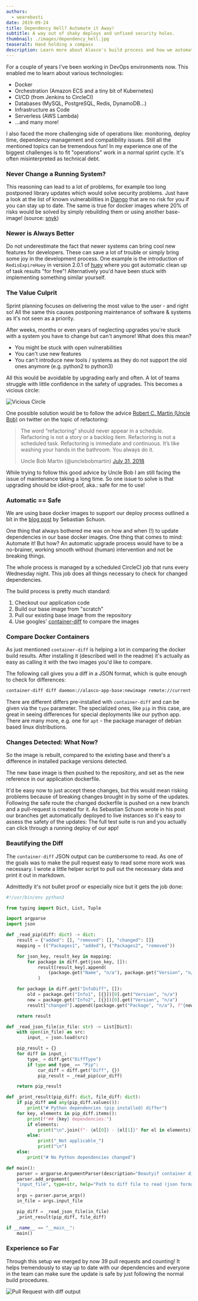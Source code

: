 ```yaml
---
authors:
  - wearebasti
date: 2019-09-24
title: Dependency Hell? Automate it Away!
subtitle: A way out of shaky deploys and unfixed security holes.
thumbnail: ./images/dependency_hell.jpg
teaseralt: Hand holding a compass
description: Learn more about Alasco's build process and how we automated updating our dependencies in our base docker images.
---
```


For a couple of years I've been working in DevOps environments now. This enabled me to learn about various technologies:

- Docker
- Orchestration (Amazon ECS and a tiny bit of Kubernetes)
- CI/CD (from Jenkins to CircleCI)
- Databases (MySQL, PostgreSQL, Redis, DynamoDB...)
- Infrastructure as Code
- Serverless (AWS Lambda)
- ...and many more!

I also faced the more challenging side of operations like: monitoring, deploy time, dependency management and compatibility issues. Still all the mentioned topics can be tremendous fun!
In my experience one of the biggest challenges is to fit "operations" work in a normal sprint cycle. It's often misinterpreted as technical debt.

### Never Change a Running System?

This reasoning can lead to a lot of problems, for example too long postponed library updates
which would solve security problems. Just have a look at the list of known
vulnerabilities in [Django](https://www.cvedetails.com/vulnerability-list/vendor_id-10199/product_id-18211/Djangoproject-Django.html) that are no risk for you if you can stay up to date. The same is true for docker images where 20% of risks would be solved by simply rebuilding them or using another base-image! (source: [snyk](https://snyk.io/blog/top-ten-most-popular-docker-images-each-contain-at-least-30-vulnerabilities/))

### Newer is Always Better

Do not underestimate the fact that newer systems can bring cool new features for developers. These can save a lot of trouble or simply bring some joy in the development process. One example is the introduction of `RedisExpireHuey` in version 2.0.1 of [huey](https://github.com/coleifer/huey) where you got automatic clean up of task results "for free"! Alternatively you'd have been stuck with implementing something similar yourself.

### The Value Culprit

Sprint planning focuses on delivering the most value to the user - and right so! All the same this causes postponing maintenance of software & systems as it's not seen as a priority.

After weeks, months or even years of neglecting upgrades you're stuck with a system you have to change but can't anymore! What does this mean?

- You might be stuck with open vulnerabilities
- You can't use new features
- You can't introduce new tools / systems as they do not support the old ones anymore (e.g. python2 to python3)

All this would be avoidable by upgrading early and often. A lot of teams struggle with little confidence in the safety of upgrades. This becomes a vicious circle:

![Vicious Circle](./images/dependency_updates_2.png "4-step visualization of problems with software upgrades")

One possible solution would be to follow the advice [Robert C. Martin (Uncle Bob)](http://cleancoder.com) on twitter on the topic of refactoring:

<blockquote class="twitter-tweet blockquote text-right" data-lang="en"><p lang="en" dir="ltr" class="mb-0">The word “refactoring” should never appear in a schedule. Refactoring is not a story or a backlog item. Refactoring is not a scheduled task. Refactoring is immediate and continuous. It’s like washing your hands in the bathroom. You always do it.</p>
    <footer class="blockquote-footer">Uncle Bob Martin (@unclebobmartin) <a href="https://twitter.com/unclebobmartin/status/1024254121338126336?ref_src=twsrc%5Etfw">July 31, 2018</a></footer>
</blockquote>
<script async src="https://platform.twitter.com/widgets.js" charset="utf-8"></script>

While trying to follow this good advice by Uncle Bob I am still facing the
issue of maintenance taking a long time. So one issue to solve is that upgrading should be idiot-proof, aka.: safe for me to use!

### Automatic == Safe

We are using base docker images to support our deploy process outlined a bit in
the [blog post](/2019/02/14/engineer-to-pm/) by Sebastian Schuon.

One thing that always bothered me was on how and when (!) to update dependencies in our base docker images. One thing that comes to mind: Automate it! But how? An automatic upgrade process would have to be a no-brainer, working smooth without (human) intervention and not be breaking things.

The whole process is managed by a scheduled CircleCI job that runs every Wednesday night. This job does all things necessary to check for changed dependencies.

The build process is pretty much standard:

1. Checkout our application code
2. Build our base image from "scratch"
3. Pull our existing base image from the repository
4. Use googles' [container-diff](https://github.com/GoogleContainerTools/container-diff) to compare the images

### Compare Docker Containers

As just mentioned `container-diff` is helping a lot in comparing the docker build results. After installing it (described well in the readme) it's actually as easy as calling it with the two images you'd like to compare.

The following call gives you a diff in a JSON format, which is quite enough to
check for differences:

```bash
container-diff diff daemon://alasco-app-base:newimage remote://current-base-image --type=pip -j > diff.json
```

There are different differs pre-installed with `container-diff` and can be given via the `type` parameter. The specialized ones, like `pip` in this case, are great in seeing differences for special deployments like our python app. There are many more, e.g. one for `apt` - the package manager of debian based linux distributions.

### Changes Detected: What Now?

So the image is rebuilt, compared to the existing base and there's a difference in installed package versions detected.

The new base image is then pushed to the repository, and set as the new reference in our application dockerfile.

It'd be easy now to just accept these changes, but this would mean risking problems because of breaking changes brought in by some of the updates.
Following the safe route the changed dockerfile is pushed on a new branch and a pull-request is created for it. As Sebastian Schuon wrote in his post our branches get automatically deployed to live instances so it's easy to assess the safety of the updates: The full test suite is run and you actually can click through a running deploy of our app!

### Beautifying the Diff

The `container-diff` JSON output can be cumbersome to read. As one of the goals was to make the pull request easy to read some more work was necessary. I wrote a little helper script to pull out the necessary data and print it out in markdown.

Admittedly it's not bullet proof or especially nice but it gets the job done:

```python
#!/usr/bin/env python3

from typing import Dict, List, Tuple

import argparse
import json

def _read_pip(diff: dict) -> dict:
    result = {"added": [], "removed": [], "changed": []}
    mapping = (("Packages1", "added"), ("Packages2", "removed"))

    for json_key, result_key in mapping:
        for package in diff.get(json_key, []):
            result[result_key].append(
                (package.get("Name", "n/a"), package.get("Version", "n/a"))
            )

    for package in diff.get("InfoDiff", []):
        old = package.get("Info1", [{}])[0].get("Version", "n/a")
        new = package.get("Info2", [{}])[0].get("Version", "n/a")
        result["changed"].append((package.get("Package", "n/a"), f"{new} -> {old}"))

    return result

def _read_json_file(in_file: str) -> List[Dict]:
    with open(in_file) as src:
        input_ = json.load(src)

    pip_result = {}
    for diff in input_:
        type_ = diff.get("DiffType")
        if type and type_ == "Pip":
            cur_diff = diff.get("Diff", {})
            pip_result = _read_pip(cur_diff)

    return pip_result

def _print_result(pip_diff: dict, file_diff: dict):
    if pip_diff and any(pip_diff.values()):
        print("# Python dependencies (pip installed) differ")
    for key, elements in pip_diff.items():
        print(f"## {key} dependencies:")
        if elements:
            print("\n".join(f"- {el[0]} - {el[1]}" for el in elements))
        else:
            print("_Not applicable_")
            print("\n")
    else:
        print("# No Python dependencies changed")

def main():
    parser = argparse.ArgumentParser(description="Beautyif container diff output")
    parser.add_argument(
    "input_file", type=str, help="Path to diff file to read (json format)"
    )
    args = parser.parse_args()
    in_file = args.input_file

    pip_diff = _read_json_file(in_file)
    _print_result(pip_diff, file_diff)

if __name__ == "__main__":
    main()
```

### Experience so Far

Through this setup we merged by now 39 pull requests and counting! It helps tremendously to stay up to date with our dependencies and everyone in the team can make sure the update is safe by just following the normal build procedures.

![Pull Request with diff output](./images/dependency_updates_1.png "Pull Request with diff output")

